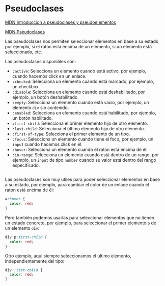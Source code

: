 # Pseudoclases

[MDN Introduccion a pseudoclases y pseudoelementos](https://developer.mozilla.org/es/docs/Learn/CSS/Building_blocks/Selectors/Pseudo-classes_and_pseudo-elements)

[MDN Pseudoclases](https://developer.mozilla.org/es/docs/Web/CSS/Pseudo-classes)

Las pseudoclases nos permiten seleccionar elementos en base a su estado, por ejemplo, si el ratón está encima de un elemento, si un elemento está seleccionado, etc.

Las pseudoclases disponibles son:

- `:active`: Selecciona un elemento cuando está activo, por ejemplo, cuando hacemos click en un enlace.
- `:checked`: Selecciona un elemento cuando está marcado, por ejemplo, un checkbox.
- `:disable`: Selecciona un elemento cuando está deshabilitado, por ejemplo, un botón deshabilitado.
- `:empty`: Selecciona un elemento cuando está vacío, por ejemplo, un elemento `div` sin contenido.
- `:enabled`: Selecciona un elemento cuando está habilitado, por ejemplo, un botón habilitado.
- `:first-child`: Selecciona el primer elemento hijo de otro elemento.
- `:last-child`: Selecciona el último elemento hijo de otro elemento.
- `:first-of-type`: Selecciona el primer elemento de un tipo.
- `:focus`: Selecciona un elemento cuando tiene el foco, por ejemplo, un `input` cuando hacemos click en él.
- `:hover`: Selecciona un elemento cuando el ratón está encima de él.
- `:in-range`: Selecciona un elemento cuando está dentro de un rango, por ejemplo, un `input` de tipo `number` cuando su valor está dentro del rango especificado.

## 

Las pseudoclases son muy utiles para poder seleccionar elementos en base a su estado, por ejemplo, para cambiar el color de un enlace cuando el ratón está encima de él:

```css
a:hover {
  color: red;
}
```

Pero también podemos usarlas para seleccionar elementos que no tienen un estado concreto, por ejemplo, para seleccionar el primer elemento `p` de un elemento `div`:

```css
div p:first-child {
  color: red;
}
```

Otro ejemplo, aqui siempre seleccionamos el ultimo elemento, independientemente del tipo:

```css
div :last-child {
  color: red;
}
```
